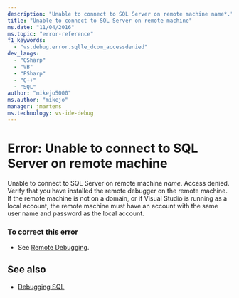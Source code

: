 ```yaml
---
description: "Unable to connect to SQL Server on remote machine name*."
title: "Unable to connect to SQL Server on remote machine"
ms.date: "11/04/2016"
ms.topic: "error-reference"
f1_keywords:
  - "vs.debug.error.sqlle_dcom_accessdenied"
dev_langs:
  - "CSharp"
  - "VB"
  - "FSharp"
  - "C++"
  - "SQL"
author: "mikejo5000"
ms.author: "mikejo"
manager: jmartens
ms.technology: vs-ide-debug
---
```

# Error: Unable to connect to SQL Server on remote machine

Unable to connect to SQL Server on remote machine *name*. Access denied. Verify that you have installed the remote debugger on the remote machine. If the remote machine is not on a domain, or if Visual Studio is running as a local account, the remote machine must have an account with the same user name and password as the local account.

### To correct this error

- See [Remote Debugging](../debugger/remote-debugging.md).

## See also
- [Debugging SQL](/previous-versions/visualstudio/visual-studio-2010/zefbf0t6(v=vs.100))
